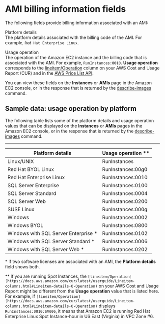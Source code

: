 # AMI billing information fields<a name="billing-info-fields"></a>

The following fields provide billing information associated with an AMI:

Platform details  
 The platform details associated with the billing code of the AMI\. For example, `Red Hat Enterprise Linux`\.

Usage operation  
The operation of the Amazon EC2 instance and the billing code that is associated with the AMI\. For example, `RunInstances:0010`\. **Usage operation** corresponds to the [lineitem/Operation](https://docs.aws.amazon.com/cur/latest/userguide/Lineitem-columns.html#Lineitem-details-O-Operation) column on your AWS Cost and Usage Report \(CUR\) and in the [AWS Price List API](https://docs.aws.amazon.com/awsaccountbilling/latest/aboutv2/price-changes.html)\.

You can view these fields on the **Instances** or **AMIs** page in the Amazon EC2 console, or in the response that is returned by the [describe\-images](https://docs.aws.amazon.com/cli/latest/reference/ec2/describe-images.html) command\.

## Sample data: usage operation by platform<a name="billing-info"></a>

The following table lists some of the platform details and usage operation values that can be displayed on the **Instances** or **AMIs** pages in the Amazon EC2 console, or in the response that is returned by the [describe\-images](https://docs.aws.amazon.com/cli/latest/reference/ec2/describe-images.html) command\.


****  

|  Platform details  |  Usage operation \*\*  | 
| --- | --- | 
|  Linux/UNIX  |  RunInstances  | 
|  Red Hat BYOL Linux  |  RunInstances:00g0  | 
|  Red Hat Enterprise Linux  |  RunInstances:0010  | 
|  SQL Server Enterprise  |  RunInstances:0100  | 
|  SQL Server Standard  |  RunInstances:0004  | 
|  SQL Server Web  |  RunInstances:0200  | 
|  SUSE Linux  |  RunInstances:000g  | 
|  Windows  |  RunInstances:0002  | 
|  Windows BYOL  |  RunInstances:0800  | 
|  Windows with SQL Server Enterprise \*  |  RunInstances:0102  | 
|  Windows with SQL Server Standard \*  |  RunInstances:0006  | 
|  Windows with SQL Server Web \*  |  RunInstances:0202  | 

\* If two software licenses are associated with an AMI, the **Platform details** field shows both\.

\*\* If you are running Spot Instances, the `[lineitem/Operation](https://docs.aws.amazon.com/cur/latest/userguide/Lineitem-columns.html#Lineitem-details-O-Operation)` on your AWS Cost and Usage Report might be different from the **Usage operation** value that is listed here\. For example, if `[lineitem/Operation](https://docs.aws.amazon.com/cur/latest/userguide/Lineitem-columns.html#Lineitem-details-O-Operation)` displays `RunInstances:0010:SV006`, it means that Amazon EC2 is running Red Hat Enterprise Linux Spot Instance\-hour in US East \(Virginia\) in VPC Zone \#6\.
